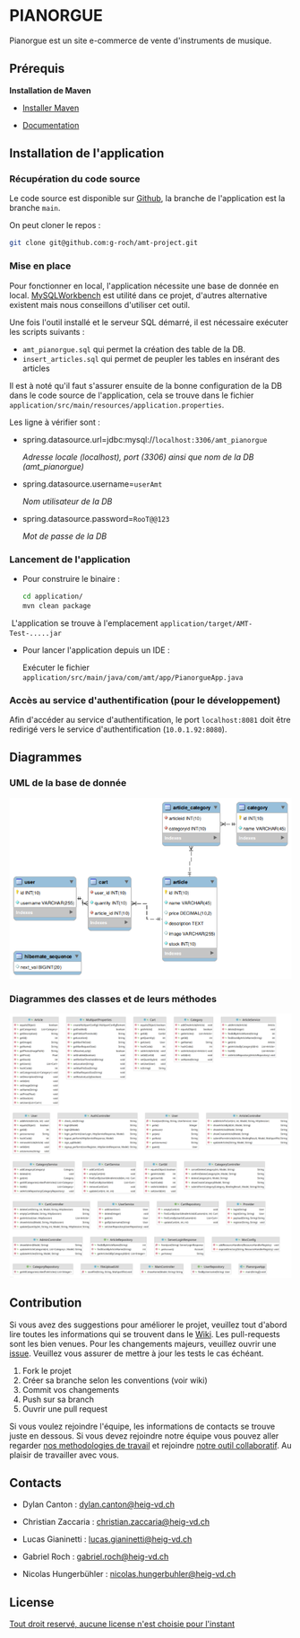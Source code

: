 # PIANORGUE

Pianorgue est un site e-commerce de vente d'instruments de musique.

## Prérequis

**Installation de Maven**

* [Installer Maven](https://maven.apache.org/install.html)

* [Documentation](https://maven.apache.org/guides/introduction/introduction-to-the-lifecycle.html)

  

## Installation de l'application

### Récupération du code source

Le code source est disponible sur [Github](https://github.com/g-roch/amt-project), la branche de l'application est la branche `main`.

On peut cloner le repos : 

```bash
git clone git@github.com:g-roch/amt-project.git
```



### Mise en place

Pour fonctionner en local, l'application nécessite une base de donnée en local. [MySQLWorkbench](https://dev.mysql.com/downloads/workbench/) est utilité dans ce projet, d'autres alternative existent mais nous conseillons d'utiliser cet outil. 

Une fois l'outil installé et le serveur SQL démarré, il est nécessaire exécuter les scripts suivants : 

* `amt_pianorgue.sql` qui permet la création des table de la DB.
* `insert_articles.sql` qui permet de peupler les tables en insérant des articles 



Il est à noté qu'il faut s'assurer ensuite de la bonne configuration de la DB dans le code source de l'application, cela se trouve dans le fichier `application/src/main/resources/application.properties`.

Les ligne à vérifier sont : 

* spring.datasource.url=jdbc:mysql://`localhost:3306/amt_pianorgue`

  *Adresse locale (localhost), port (3306) ainsi que nom de la DB (amt_pianorgue)*

* spring.datasource.username=`userAmt `

  *Nom utilisateur de la DB*

* spring.datasource.password=`RooT@@123`

  *Mot de passe de la DB*



### Lancement de l'application

* Pour construire le binaire : 

  ```sh
  cd application/
  mvn clean package
  ```

​	   L'application se trouve à l'emplacement `application/target/AMT-Test-.....jar`



* Pour lancer l'application depuis un IDE :

  Exécuter le fichier `application/src/main/java/com/amt/app/PianorgueApp.java`



### Accès au service d'authentification (pour le développement)

Afin d'accéder au service d'authentification, le port `localhost:8081` doit être redirigé vers le service d'authentification (`10.0.1.92:8080`). 



## Diagrammes
### UML de la base de donnée

![](./img/DbUML.png)

### Diagrammes des classes et de leurs méthodes

![](./img/DiagrammeClasses.png)


## Contribution

Si vous avez des suggestions pour améliorer le projet, veuillez tout d'abord lire toutes les informations qui se trouvent dans le [Wiki](https://github.com/g-roch/amt-project/wiki). Les pull-requests sont les bien venues. Pour les changements majeurs, veuillez ouvrir une [issue](https://github.com/g-roch/amt-project/issues). Veuillez vous assurer de mettre à jour les tests le cas échéant. 

1. Fork le projet
2. Créer sa branche selon les conventions (voir wiki)
3. Commit vos changements 
4. Push sur sa branch
5. Ouvrir une pull request

Si vous voulez rejoindre l'équipe, les informations de contacts se trouve juste en dessous. 
Si vous devez rejoindre notre équipe vous pouvez aller regarder [nos methodologies de travail](https://github.com/g-roch/amt-project/wiki/Pratiques-collaboratives) et rejoindre [notre outil collaboratif](https://github.com/g-roch/amt-project/wiki/Outils-int%C3%A9gration). Au plaisir de travailler avec vous.



## Contacts

- Dylan Canton : dylan.canton@heig-vd.ch

- Christian Zaccaria : christian.zaccaria@heig-vd.ch

- Lucas Gianinetti : lucas.gianinetti@heig-vd.ch

- Gabriel Roch : gabriel.roch@heig-vd.ch

- Nicolas Hungerbühler : nicolas.hungerbuhler@heig-vd.ch

  

## License

[Tout droit reservé, aucune license n'est choisie pour l'instant](https://choosealicense.com/licenses/)

